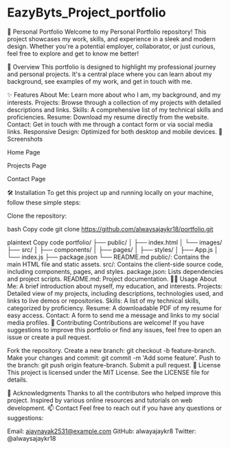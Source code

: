 # EazyByts_Project_portfolio

🌟 Personal Portfolio
Welcome to my Personal Portfolio repository! This project showcases my work, skills, and experience in a sleek and modern design. Whether you're a potential employer, collaborator, or just curious, feel free to explore and get to know me better!

📖 Overview
This portfolio is designed to highlight my professional journey and personal projects. It's a central place where you can learn about my background, see examples of my work, and get in touch with me.

✨ Features
About Me: Learn more about who I am, my background, and my interests.
Projects: Browse through a collection of my projects with detailed descriptions and links.
Skills: A comprehensive list of my technical skills and proficiencies.
Resume: Download my resume directly from the website.
Contact: Get in touch with me through a contact form or via social media links.
Responsive Design: Optimized for both desktop and mobile devices.
🎨 Screenshots

Home Page


Projects Page


Contact Page

🛠️ Installation
To get this project up and running locally on your machine, follow these simple steps:

Clone the repository:

bash
Copy code
git clone https://github.com/alwaysajaykr18/portfolio.git


plaintext
Copy code
portfolio/
├── public/
│   ├── index.html
│   └── images/
├── src/
│   ├── components/
│   ├── pages/
│   ├── styles/
│   ├── App.js
│   └── index.js
├── package.json
└── README.md
public/: Contains the main HTML file and static assets.
src/: Contains the client-side source code, including components, pages, and styles.
package.json: Lists dependencies and project scripts.
README.md: Project documentation.
👩‍💻 Usage
About Me: A brief introduction about myself, my education, and interests.
Projects: Detailed view of my projects, including descriptions, technologies used, and links to live demos or repositories.
Skills: A list of my technical skills, categorized by proficiency.
Resume: A downloadable PDF of my resume for easy access.
Contact: A form to send me a message and links to my social media profiles.
📢 Contributing
Contributions are welcome! If you have suggestions to improve this portfolio or find any issues, feel free to open an issue or create a pull request.

Fork the repository.
Create a new branch: git checkout -b feature-branch.
Make your changes and commit: git commit -m 'Add some feature'.
Push to the branch: git push origin feature-branch.
Submit a pull request.
📜 License
This project is licensed under the MIT License. See the LICENSE file for details.

🌟 Acknowledgments
Thanks to all the contributors who helped improve this project.
Inspired by various online resources and tutorials on web development.
📫 Contact
Feel free to reach out if you have any questions or suggestions:

Email: ajaynayak2531@example.com
GitHub: alwayajaykr8
Twitter: @alwaysajaykr18
